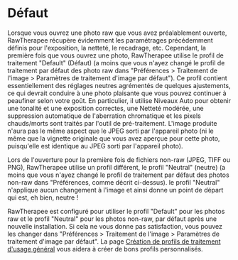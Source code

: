 # Défaut

Lorsque vous ouvrez une photo raw que vous avez préalablement ouverte,
RawTherapee récupère évidemment les paramétrages précédemment définis
pour l'exposition, la netteté, le recadrage, etc. Cependant, la première
fois que vous ouvrez une photo, RawTherapee utilise le profil de
traitement "Default" (Défaut) (a moins que vous n'ayez changé le profil
de traitement par défaut des photo raw dans "Préférences \> Traitement
de l'image \> Paramètres de traitement d'image par défaut"). Ce profil
contient essentiellement des réglages neutres agrémentés de quelques
ajustements, ce qui devrait conduire à une photo plaisante que vous
pouvez continuer à peaufiner selon votre goût. En particulier, il
utilise Niveaux Auto pour obtenir une tonalité et une exposition
correctes, une Netteté modérée, une suppression automatique de
l'aberration chromatique et les pixels chauds/morts sont traités par
l'outil de pré-traitement. L'image produite n'aura pas le même aspect
que le JPEG sorti par l'appareil photo (ni le même que la vignette
originale que vous avez aperçue pour cette photo, puisqu'elle est
identique au JPEG sorti par l'appareil photo).

Lors de l'ouverture pour la première fois de fichiers non-raw (JPEG,
TIFF ou PNG), RawTherapee utilise un profil différent, le profil
"Neutral" (neutre) (a moins que vous n'ayez changé le profil de
traitement par défaut des photos non-raw dans "Préférences, comme décrit
ci-dessus). le profil "Neutral" n'applique aucun changement à l'image et
ainsi donne un point de départ qui est, eh bien, neutre !

RawTherapee est configuré pour utiliser le profil "Default" pour les
photos raw et le profil "Neutral" pour les photos non-raw, par défaut
après une nouvelle installation. Si cela ne vous donne pas satisfaction,
vous pouvez les changer dans "Préférences \> Traitement de l'image \>
Paramètres de traitement d'image par défaut". La page [Création de
profils de traitement d'usage
général](Creating_processing_profiles_for_general_use/fr "wikilink")
vous aidera à créer de bons profils personnalisés.